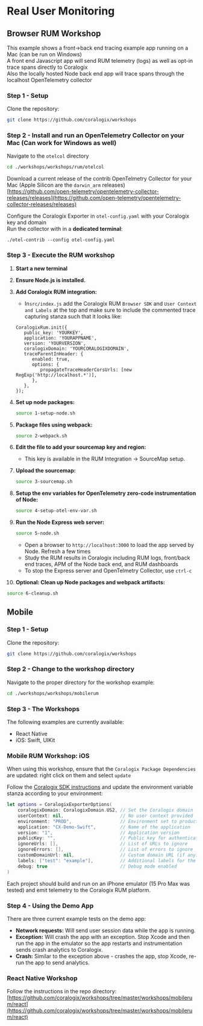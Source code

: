 
# Real User Monitoring

## Browser RUM Workshop

This example shows a front->back end tracing example app running on a Mac (can be run on Windows)  
A front end Javascript app will send RUM telemetry (logs) as well as opt-in trace spans directly to Coralogix  
Also the locally hosted Node back end app will trace spans through the localhost OpenTelemetry collector   

### Step 1 - Setup
Clone the repository:
```bash
git clone https://github.com/coralogix/workshops
```
  
### Step 2 - Install and run an OpenTelemetry Collector on your Mac (Can work for Windows as well)  
  
Navigate to the `otelcol` directory
```bash
cd ./workshops/workshops/rum/otelcol
```
  
Download a current release of the contrib OpenTelmetry Collector for your Mac (Apple Silicon are the `darwin_arm` releases)  
[https://github.com/open-telemetry/opentelemetry-collector-releases/releases](https://github.com/open-telemetry/opentelemetry-collector-releases/releases) 
  
Configure the Coralogix Exporter in `otel-config.yaml` with your Coralogix key and domain  
Run the collector with in a **dedicated terminal**:  
```
./otel-contrib --config otel-config.yaml
```  
  
### Step 3 - Execute the RUM workshop
  
1. **Start a new terminal**

2. **Ensure Node.js is installed.**

3. **Add Coralogix RUM integration:**
   - In`src/index.js` add the Coralogix RUM `Browser SDK` and `User Context and Labels` at the top and make sure to include the commented trace capturing stanza such that it looks like:

   ```
   CoralogixRum.init({
      public_key: 'YOURKEY',
      application: 'YOURAPPNAME',
      version: 'YOURVERSION',
      coralogixDomain: 'YOURCORALOGIXDOMAIN',
      traceParentInHeader: {
         enabled: true,
         options: {
            propagateTraceHeaderCorsUrls: [new RegExp('http://localhost.*')],
         },
      },
   });
   ```  

4. **Set up node packages:**
   ```bash
   source 1-setup-node.sh
   ```

5. **Package files using webpack:**
   ```bash
   source 2-webpack.sh
   ```

6. **Edit the file to add your sourcemap key and region:**
   - This key is available in the RUM Integration -> SourceMap setup.

7. **Upload the sourcemap:**
   ```bash
   source 3-sourcemap.sh
   ```
8. **Setup the env variables for OpenTelemetry zero-code instrumentation of Node:**
   ```bash
   source 4-setup-otel-env-var.sh
   ```
9. **Run the Node Express web server:**
   ```bash
   source 5-node.sh
   ```
   - Open a browser to `http://localhost:3000` to load the app served by Node. Refresh a few times  
   - Study the RUM results in Coralogix including RUM logs, front/back end traces, APM of the Node back end, and RUM dashboards  
   - To stop the Express server and OpenTelmetry Collector, use `ctrl-c`  
  
10. **Optional: Clean up Node packages and webpack artifacts:**
   ```bash
   source 6-cleanup.sh
   ```

## Mobile

### Step 1 - Setup
Clone the repository:
```bash
git clone https://github.com/coralogix/workshops
```

### Step 2 - Change to the workshop directory
Navigate to the proper directory for the workshop example:
```bash
cd ./workshops/workshops/mobilerum
```

### Step 3 - The Workshops
The following examples are currently available:  
- React Native  
- iOS: Swift, UIKit  
  
### Mobile RUM Workshop: iOS  
  
When using this workshop, ensure that the `Coralogix Package Dependencies` are updated: right click on them and select `update`
  
Follow the [Coralogix SDK instructions](https://coralogix.com/docs/rum-ios-monitoring-setup/) and update the environment variable stanza according to your environment:

```swift
let options = CoralogixExporterOptions(
    coralogixDomain: CoralogixDomain.US2, // Set the Coralogix domain
    userContext: nil,                     // No user context provided
    environment: "PROD",                  // Environment set to production
    application: "CX-Demo-Swift",         // Name of the application
    version: "1",                         // Application version
    publicKey: "",                        // Public key for authentication
    ignoreUrls: [],                       // List of URLs to ignore
    ignoreErrors: [],                     // List of errors to ignore
    customDomainUrl: nil,                 // Custom domain URL (if any)
    labels: ["test": "example"],          // Additional labels for the RUM data
    debug: true                           // Debug mode enabled
)
```

Each project should build and run on an iPhone emulator (15 Pro Max was tested) and emit telemetry to the Coralogix RUM platform.

### Step 4 - Using the Demo App

There are three current example tests on the demo app:  
- **Network requests:** Will send user session data while the app is running.  
- **Exception:** Will crash the app with an exception. Stop Xcode and then run the app in the emulator so the app restarts and instrumentation sends crash analytics to Coralogix.  
- **Crash:** Similar to the exception above - crashes the app, stop Xcode, re-run the app to send analytics.  
  
### React Native Workshop

Follow the instructions in the repo directory: [https://github.com/coralogix/workshops/tree/master/workshops/mobilerum/react](https://github.com/coralogix/workshops/tree/master/workshops/mobilerum/react)